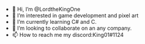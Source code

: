 - 👋 Hi, I’m @LordtheKingOne
- 👀 I’m interested in game development and pixel art
- 🌱 I’m currently learning C# and C.
- 💞️ I’m looking to collaborate on an any company.
- 📫 How to reach me my discord:King01#1124

<!---
LordtheKingOne/LordtheKingOne is a ✨ special ✨ repository because its `README.md` (this file) appears on your GitHub profile.
You can click the Preview link to take a look at your changes.
--->
